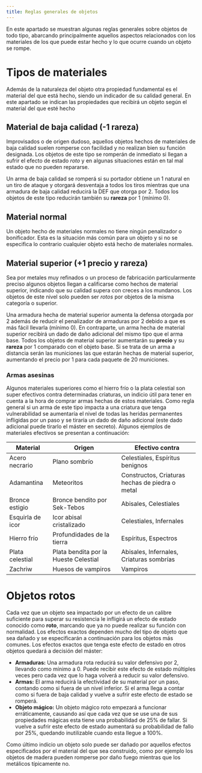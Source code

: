 ```yaml
---
title: Reglas generales de objetos
---
```


En este apartado se muestran algunas reglas generales sobre objetos de todo tipo, abarcando principalmente aquellos aspectos relacionados con los materiales de los que puede estar hecho y lo que ocurre cuando un objeto se rompe. 

# Tipos de materiales

Además de la naturaleza del objeto otra propiedad fundamental es el material del que está hecho, siendo un indicador de su calidad general. En este apartado se indican las propiedades que recibirá un objeto según el material del que esté hecho

## Material de baja calidad (-1 rareza)

Improvisados o de origen dudoso, aquellos objetos hechos de materiales de baja calidad suelen romperse con facilidad y no realizan bien su función designada. Los objetos de este tipo se romperán de inmediato si llegan a sufrir el efecto de estado *roto* y en algunas situaciones están en tal mal estado que no pueden repararse.

Un arma de baja calidad se romperá si su portador obtiene un 1 natural en un tiro de ataque y otorgará desventaja a todos los tiros mientras que una armadura de baja calidad reducirá la DEF que otorga por 2. Todos los objetos de este tipo reducirán también su **rareza** por 1 (mínimo 0).

## Material normal

Un objeto hecho de materiales normales no tiene ningún penalizador o bonificador. Esta es la situación más común para un objeto y si no se especifica lo contrario cualquier objeto está hecho de materiales normales.

## Material superior (+1 precio y rareza)

Sea por metales muy refinados o un proceso de fabricación particularmente preciso algunos objetos llegan a calificarse como hechos de material superior, indicando que su calidad supera con creces a los mundanos. Los objetos de este nivel solo pueden ser *rotos* por objetos de la misma categoría o superior.

Una armadura hecha de material superior aumenta la defensa otorgada por 2 además de reducir el penalizador de armaduras por 2 debido a que es más fácil llevarla (mínimo 0). En contraparte, un arma hecha de material superior recibirá un dado de daño adicional del mismo tipo que el arma base. Todos los objetos de material superior aumentarán su **precio** y su **rareza** por 1 comparado con el objeto base. Si se trata de un arma a distancia serán las municiones las que estarán hechas de material superior, aumentando el precio por 1 para cada paquete de 20 municiones.

### Armas asesinas

Algunos materiales superiores como el hierro frío o la plata celestial son super efectivos contra determinadas criaturas, un indicio útil para tener en cuenta a la hora de comprar armas hechas de estos materiales. Como regla general si un arma de este tipo impacta a una criatura que tenga vulnerabilidad se aumentaría el nivel de todas las heridas permanentes infligidas por un paso y se tiraría un dado de daño adicional (este dado adicional puede tirarlo el máster en secreto). Algunos ejemplos de materiales efectivos se presentan a continuación:

| Material         | Origen                                | Efectivo contra                                 |
| ---------------- | ------------------------------------- | ----------------------------------------------- |
| Acero necrario   | Plano sombrío                         | Celestiales, Espíritus benignos                 |
| Adamantina       | Meteoritos                            | Constructos, Criaturas hechas de piedra o metal |
| Bronce estigio   | Bronce bendito por Sek-Tebos          | Abisales, Celestiales                           |
| Esquirla de icor | Icor abisal cristalizado              | Celestiales, Infernales                         |
| Hierro frío      | Profundidades de la tierra            | Espíritus, Espectros                            |
| Plata celestial  | Plata bendita por la Hueste Celestial | Abisales, Infernales, Criaturas sombrías        |
| Zachriw          | Huesos de vampiros                    | Vampiros                                        |



# Objetos rotos 

Cada vez que un objeto sea impactado por un efecto de un calibre suficiente para superar su resistencia le infligirá un efecto de estado conocido como **roto**, marcando que ya no puede realizar su función con normalidad. Los efectos exactos dependen mucho del tipo de objeto que sea dañado y se especificarán a continuación para los objetos más comunes. Los efectos exactos que tenga este efecto de estado en otros objetos quedará a decisión del máster:

- **Armaduras:** Una armadura rota reducirá su valor defensivo por 2, llevando como mínimo a 0. Puede recibir este efecto de estado múltiples veces pero cada vez que lo haga volverá a reducir su valor defensivo.
- **Armas:** El arma reducirá la efectividad de su material por un paso, contando como si fuera de un nivel inferior. Si el arma llega a contar como si fuera de baja calidad y vuelve a sufrir este efecto de estado se romperá.
- **Objeto mágico:** Un objeto mágico roto empezará a funcionar erráticamente, causando así que cada vez que se use una de sus propiedades mágicas esta tiene una probabilidad de 25% de fallar. Si vuelve a sufrir este efecto de estado aumentará su probabilidad de fallo por 25%, quedando inutilizable cuando esta llegue a 100%. 

Como último indicio un objeto solo puede ser dañado por aquellos efectos especificados por el material del que sea construido, como por ejemplo los objetos de madera pueden romperse por daño fuego mientras que los metálicos típicamente no. 

